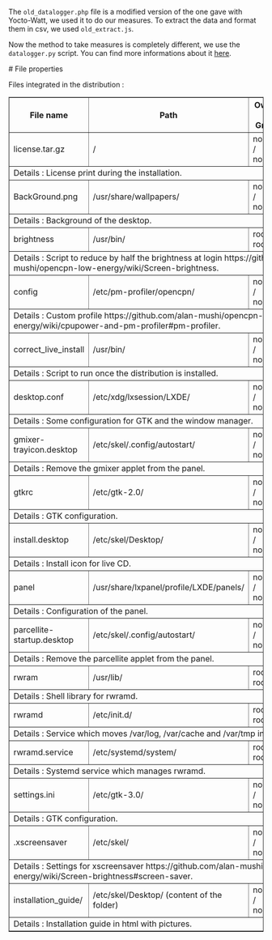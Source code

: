 The `old_datalogger.php` file is a modified version of the one gave with Yocto-Watt, we used it to do our measures. To extract the data and format them in csv, we used `old_extract.js`.

Now the method to take measures is completely different, we use the `datalogger.py` script. You can find more informations about it [here](https://github.com/alan-mushi/opencpn-low-energy/wiki/using-datalogger.py).

# File properties

Files integrated in the distribution :

<table border="1">
	<thead>
		<tr><th>File name</th><th>Path</th><th>Owner / Group</th><th>Permissions</th></tr>
	</thead><tbody>
		<tr><td>license.tar.gz</td><td>/</td><td>nobody / nobody</td><td>rw-r--r--</td></tr>
		<tr><td colspan="4">Details : License print during the installation.</td></tr>
		<tr><td>BackGround.png</td><td>/usr/share/wallpapers/</td><td>nobody / nobody</td><td>rw-r--r--</td></tr>
		<tr><td colspan="4">Details : Background of the desktop.</td></tr>
		<tr><td>brightness</td><td>/usr/bin/</td><td>root / root</td><td>rwxr-xr-x</td></tr>
		<tr><td colspan="4">Details : Script to reduce by half the brightness at login https://github.com/alan-mushi/opencpn-low-energy/wiki/Screen-brightness.</td></tr>
		<tr><td>config</td><td>/etc/pm-profiler/opencpn/</td><td>nobody / nobody</td><td>rw-r--r--</td></tr>
		<tr><td colspan="4">Details : Custom profile https://github.com/alan-mushi/opencpn-low-energy/wiki/cpupower-and-pm-profiler#pm-profiler.</td></tr>
		<tr><td>correct_live_install</td><td>/usr/bin/</td><td>nobody / nobody</td><td>rwxr-xr-x</td></tr>
		<tr><td colspan="4">Details : Script to run once the distribution is installed.</td></tr>
		<tr><td>desktop.conf</td><td>/etc/xdg/lxsession/LXDE/</td><td>nobody / nobody</td><td>rw-r--r--</td></tr>
		<tr><td colspan="4">Details : Some configuration for GTK and the window manager.</td></tr>
		<tr><td>gmixer-trayicon.desktop</td><td>/etc/skel/.config/autostart/</td><td>nobody / nobody</td><td>rw-r--r--</td></tr>
		<tr><td colspan="4">Details : Remove the gmixer applet from the panel.</td></tr>
		<tr><td>gtkrc</td><td>/etc/gtk-2.0/</td><td>nobody / nobody</td><td>rw-r--r--</td></tr>
		<tr><td colspan="4">Details : GTK configuration.</td></tr>
		<tr><td>install.desktop</td><td>/etc/skel/Desktop/</td><td>nobody / nobody</td><td>rw-r--r--</td></tr>
		<tr><td colspan="4">Details : Install icon for live CD.</td></tr>
		<tr><td>panel</td><td>/usr/share/lxpanel/profile/LXDE/panels/</td><td>nobody / nobody</td><td>rw-r--r--</td></tr>
		<tr><td colspan="4">Details : Configuration of the panel.</td></tr>
		<tr><td>parcellite-startup.desktop</td><td>/etc/skel/.config/autostart/</td><td>nobody / nobody</td><td>rw-r--r--</td></tr>
		<tr><td colspan="4">Details : Remove the parcellite applet from the panel.</td></tr>
		<tr><td>rwram</td><td>/usr/lib/</td><td>root / root</td><td>rwxr-xr-x</td></tr>
		<tr><td colspan="4">Details : Shell library for rwramd.</td></tr>
		<tr><td>rwramd</td><td>/etc/init.d/</td><td>root / root</td><td>rwxr-xr-x</td></tr>
		<tr><td colspan="4">Details : Service which moves /var/log, /var/cache and /var/tmp in RAM.</td></tr>
		<tr><td>rwramd.service</td><td>/etc/systemd/system/</td><td>root / root</td><td>rw-r--r--</td></tr>
		<tr><td colspan="4">Details : Systemd service which manages rwramd.</td></tr>
		<tr><td>settings.ini</td><td>/etc/gtk-3.0/</td><td>nobody / nobody</td><td>rw-r--r--</td></tr>
		<tr><td colspan="4">Details : GTK configuration.</td></tr>
		<tr><td>.xscreensaver</td><td>/etc/skel/</td><td>nobody / nobody</td><td>rw-r--r--</td></tr>
		<tr><td colspan="4">Details : Settings for xscreensaver https://github.com/alan-mushi/opencpn-low-energy/wiki/Screen-brightness#screen-saver.</td></tr>
		<tr><td>installation_guide/</td><td>/etc/skel/Desktop/ (content of the folder)</td><td>nobody / nobody</td><td>rw-r--r--</td></tr>
		<tr><td colspan="4">Details : Installation guide in html with pictures.</td></tr>
	</tbody>
</table>
